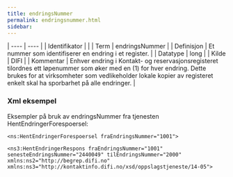 ```yaml
---
title: endringsNummer
permalink: endringsnummer.html
sidebar:
---
```


| ---- | ---- |
| Identifikator |  |
| Term | endringsNummer |
| Definisjon | Et nummer som identifiserer en endring i et register. |
| Datatype | long |
| Kilde | DIFI |
| Kommentar | Enhver endring i Kontakt- og reservasjonsregisteret tilordnes ett løpenummer som øker med en (1) for hver endring. Dette brukes for at virksomheter som vedlikeholder lokale kopier av registeret enkelt skal ha sporbarhet på alle endringer. | 

### Xml eksempel

Eksempler på bruk av endringsNummer fra tjenesten HentEndringerForespoersel:

```
<ns:HentEndringerForespoersel fraEndringsNummer="1001">
```

```
<ns3:HentEndringerRespons fraEndringsNummer="1001" senesteEndringsNummer="2440049" tilEndringsNummer="2000" xmlns:ns2="http://begrep.difi.no" xmlns:ns3="http://kontaktinfo.difi.no/xsd/oppslagstjeneste/14-05">
```



